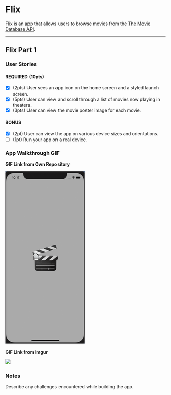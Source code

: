 # Flix

Flix is an app that allows users to browse movies from the [The Movie Database API](http://docs.themoviedb.apiary.io/#).

---

## Flix Part 1

### User Stories

#### REQUIRED (10pts)
- [x] (2pts) User sees an app icon on the home screen and a styled launch screen.
- [x] (5pts) User can view and scroll through a list of movies now playing in theaters.
- [x] (3pts) User can view the movie poster image for each movie.

#### BONUS
- [x] (2pt) User can view the app on various device sizes and orientations.
- [ ] (1pt) Run your app on a real device.

### App Walkthrough GIF

**GIF Link from Own Repository**

<img src="https://github.com/gette18/grader_hiring_task/blob/main/grader-task-ios.gif" width=250><br>

**GIF Link from Imgur**

<img src="https://imgur.com/eIQ0RSM.gif" width=250><br>

### Notes
Describe any challenges encountered while building the app.
